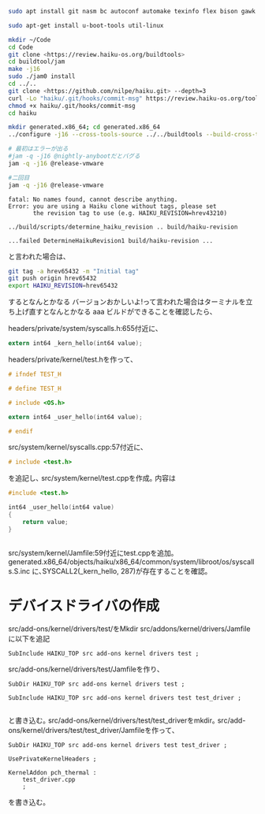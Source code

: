 ```bash
sudo apt install git nasm bc autoconf automake texinfo flex bison gawk build-essential unzip wget zip less zlib1g-dev libzstd-dev xorriso libtool gcc-multilib python3

sudo apt-get install u-boot-tools util-linux

mkdir ~/Code
cd Code
git clone <https://review.haiku-os.org/buildtools>
cd buildtool/jam
make -j16
sudo ./jam0 install
cd ../..
git clone <https://github.com/nilpe/haiku.git> --depth=3
curl -Lo "haiku/.git/hooks/commit-msg" https://review.haiku-os.org/tools/hooks/commit-msg
chmod +x haiku/.git/hooks/commit-msg
cd haiku

mkdir generated.x86_64; cd generated.x86_64
../configure -j16 --cross-tools-source ../../buildtools --build-cross-tools x86_64

# 最初はエラーが出る
#jam -q -j16 @nightly-anybootだとバグる
jam -q -j16 @release-vmware

#二回目
jam -q -j16 @release-vmware
```

```
fatal: No names found, cannot describe anything.
Error: you are using a Haiku clone without tags, please set
       the revision tag to use (e.g. HAIKU_REVISION=hrev43210)

../build/scripts/determine_haiku_revision .. build/haiku-revision

...failed DetermineHaikuRevision1 build/haiku-revision ...

```

と言われた場合は､

```bash
git tag -a hrev65432 -m "Initial tag"
git push origin hrev65432
export HAIKU_REVISION=hrev65432
```

するとなんとかなる
バージョンおかしいよ!って言われた場合はターミナルを立ち上げ直すとなんとかなる
aaa
ビルドができることを確認したら､

headers/private/system/syscalls.h:655付近に､
```c
extern int64 _kern_hello(int64 value);
```
headers/private/kernel/test.hを作って､

```c
# ifndef TEST_H

# define TEST_H

# include <OS.h>

extern int64 _user_hello(int64 value);

# endif
```

src/system/kernel/syscalls.cpp:57付近に､

```c
# include <test.h>
```

を追記し､
src/system/kernel/test.cppを作成｡
内容は

```C
#include <test.h>

int64 _user_hello(int64 value)
{
    return value;
}
 

```

src/system/kernel/Jamfile:59付近にtest.cppを追加｡
generated.x86_64/objects/haiku/x86_64/common/system/libroot/os/syscalls.S.inc
に､SYSCALL2(_kern_hello, 287)が存在することを確認｡


# デバイスドライバの作成

src/add-ons/kernel/drivers/test/をMkdir
src/addons/kernel/drivers/Jamfileに以下を追記
```plain
SubInclude HAIKU_TOP src add-ons kernel drivers test ;
```
src/add-ons/kernel/drivers/test/Jamfileを作り､
```plaintext
SubDir HAIKU_TOP src add-ons kernel drivers test ;

SubInclude HAIKU_TOP src add-ons kernel drivers test test_driver ;


```
と書き込む｡
src/add-ons/kernel/drivers/test/test_driverをmkdir｡
src/add-ons/kernel/drivers/test/test_driver/Jamfileを作って､
```plaintext
SubDir HAIKU_TOP src add-ons kernel drivers test test_driver ;

UsePrivateKernelHeaders ;

KernelAddon pch_thermal :
	test_driver.cpp
	;

```
を書き込む｡
